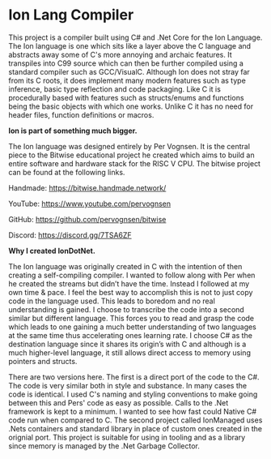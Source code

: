 # Ion Lang Compiler

This project is a compiler built using C# and .Net Core for the Ion Language. The Ion language is one which sits like a layer above the C language and abstracts away some of C's more annoying and archaic features. It transpiles into C99 source which can then be further compiled using a standard compiler such as GCC/VisualC. Although Ion does not stray far from its C roots, it does implement many modern features such as type inference, basic type reflection and code packaging. Like C it is procedurally based with features such as structs/enums and functions being the basic objects with which one works. Unlike C it has no need for header files, function definitions or macros.

**Ion is part of something much bigger.**

The Ion language was designed entirely by Per Vognsen. It is the central piece to the Bitwise educational project he created which aims to build an entire software and hardware stack for the RISC V CPU. The bitwise project can be found at the following links.

Handmade: https://bitwise.handmade.network/

YouTube: https://www.youtube.com/pervognsen

GitHub: https://github.com/pervognsen/bitwise

Discord: https://discord.gg/7TSA6ZF

**Why I created IonDotNet.**

The Ion language was originally created in C with the intention of then creating a self-compiling compiler. I wanted to follow along with Per when he created the streams but didn’t have the time. Instead I followed at my own time & pace. I feel the best way to accomplish this is not to just copy code in the language used. This leads to boredom and no real understanding is gained. I choose to transcribe the code into a second similar but different language. This forces you to read and grasp the code which leads to one gaining a much better understanding of two languages at the same time thus accelerating ones learning rate. I choose C# as the destination language since it shares its origin’s with C and although is a much higher-level language, it still allows direct access to memory using pointers and structs.

There are two versions here. The first is a direct port of the code to the C#. The code is very similar both in style and substance. In many cases the code is identical. I used C's naming and styling conventions to make going between this and Pers' code as easy as possible. Calls to the .Net framework is kept to a minimum. I wanted to see how fast could Native C# code run when compared to C.
The second project called IonManaged uses .Nets containers and standard library in place of custom ones created in the orignial port. This project is suitable for using in tooling and as a library since memory is managed by the .Net Garbage Collector.
